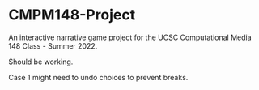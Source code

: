 # CMPM148-Project
An interactive narrative game project for the UCSC Computational Media 148 Class - Summer 2022. 

Should be working.

Case 1 might need to undo choices to prevent breaks.
